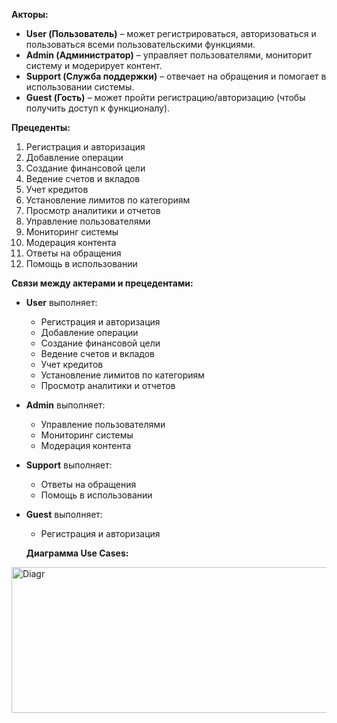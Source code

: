 **Акторы:**

* **User (Пользователь)** – может регистрироваться, авторизоваться и пользоваться всеми пользовательскими функциями.
* **Admin (Администратор)** – управляет пользователями, мониторит систему и модерирует контент.
* **Support (Служба поддержки)** – отвечает на обращения и помогает в использовании системы.
* **Guest (Гость)** – может пройти регистрацию/авторизацию (чтобы получить доступ к функционалу).

**Прецеденты:**

1. Регистрация и авторизация
2. Добавление операции
3. Создание финансовой цели
4. Ведение счетов и вкладов
5. Учет кредитов
6. Установление лимитов по категориям
7. Просмотр аналитики и отчетов
8. Управление пользователями
9. Мониторинг системы
10. Модерация контента
11. Ответы на обращения
12. Помощь в использовании

**Связи между актерами и прецедентами:**

* **User** выполняет:

  * Регистрация и авторизация
  * Добавление операции
  * Создание финансовой цели
  * Ведение счетов и вкладов
  * Учет кредитов
  * Установление лимитов по категориям
  * Просмотр аналитики и отчетов

* **Admin** выполняет:

  * Управление пользователями
  * Мониторинг системы
  * Модерация контента

* **Support** выполняет:

  * Ответы на обращения
  * Помощь в использовании

* **Guest** выполняет:

  * Регистрация и авторизация
  
  
  **Диаграмма Use Cases:**
<img width="3095" height="233" alt="Diagr" src="https://github.com/user-attachments/assets/9afe6e3d-d836-47a6-9615-2f806924ebd4" />

  


